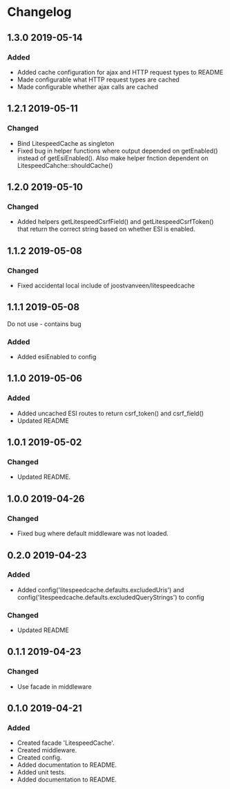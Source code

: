 # Changelog

## 1.3.0 2019-05-14
### Added
- Added cache configuration for ajax and HTTP request types to README
- Made configurable what HTTP request types are cached
- Made configurable whether ajax calls are cached

## 1.2.1 2019-05-11
### Changed
- Bind LitespeedCache as singleton
- Fixed bug in helper functions where output depended on getEnabled() instead of getEsiEnabled(). Also make helper fnction dependent on LitespeedCahche::shouldCache() 

## 1.2.0 2019-05-10
### Changed
- Added helpers getLitespeedCsrfField() and getLitespeedCsrfToken() that return the correct string based on whether ESI is enabled.

## 1.1.2 2019-05-08
### Changed
- Fixed accidental local include of joostvanveen/litespeedcache

## 1.1.1 2019-05-08
Do not use - contains bug
### Added
- Added esiEnabled to config

## 1.1.0 2019-05-06
### Added
- Added uncached ESI routes to return csrf_token() and csrf_field()
- Updated README

## 1.0.1 2019-05-02
### Changed
- Updated README.

## 1.0.0 2019-04-26
### Changed
- Fixed bug where default middleware was not loaded.

## 0.2.0 2019-04-23
### Added
- Added config('litespeedcache.defaults.excludedUris') and config('litespeedcache.defaults.excludedQueryStrings') to config

### Changed
- Updated README

## 0.1.1 2019-04-23
### Changed
- Use facade in middleware

## 0.1.0 2019-04-21
### Added
- Created facade 'LitespeedCache'.
- Created middleware.
- Created config.
- Added documentation to README. 
- Added unit tests. 
- Added documentation to README. 
